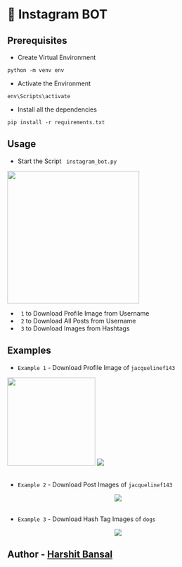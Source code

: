 # 🍕 Instagram BOT

## Prerequisites

* Create Virtual Environment
```
python -m venv env
```
* Activate the Environment
```
env\Scripts\activate
```
* Install all the dependencies
```
pip install -r requirements.txt
```

## Usage

* Start the Script <code> instagram_bot.py</code>
<img src = "https://user-images.githubusercontent.com/24206423/156173269-b6a641b0-6704-4fde-ac56-02a9f2763938.png" height = 300>


* <code> 1</code> to Download Profile Image from Username
* <code> 2</code> to Download All Posts from Username
* <code> 3</code> to Download Images from Hashtags

## Examples

* <code>Example 1</code> - Download Profile Image of <code>jacquelinef143</code>
<div>
<img src = "https://user-images.githubusercontent.com/24206423/156174852-2615dd80-548e-4839-8105-a0accdefba6f.png" height = 200>
<img src = "https://user-images.githubusercontent.com/24206423/156174856-1bd8eb95-69da-4591-814f-b75cde6db9e6.png">
</div>
<br>

* <code>Example 2</code> - Download Post Images of <code>jacquelinef143</code>

<div align = "center">
<img src = "https://user-images.githubusercontent.com/24206423/156177713-f4b8a664-fc85-42fc-8d8f-c72b76442dde.gif">
</div>
<br>

* <code>Example 3</code> - Download Hash Tag Images of <code>dogs</code>

<div align = "center">
<img src = "https://user-images.githubusercontent.com/24206423/156178673-6dc13f7b-49d6-4284-8cbd-9310356ad300.gif">
</div>

## Author - [Harshit Bansal](https://github.com/harshitbansall)
